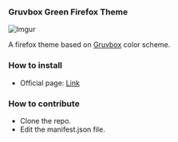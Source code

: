 
### Gruvbox Green Firefox Theme

![Imgur](https://i.imgur.com/lbiUgK8.png)


A firefox theme based on [Gruvbox](https://github.com/morhetz/gruvbox "Gruvbox") color scheme.

### How to install
- Official page: [Link](https://addons.mozilla.org/en-US/firefox/addon/gruvbox-dark-green/)

### How to contribute
- Clone the repo.
- Edit the manifest.json file.
